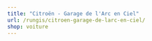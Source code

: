 ```yaml
---
title: "Citroën - Garage de l'Arc en Ciel"
url: /rungis/citroen-garage-de-larc-en-ciel/
shop: voiture
---
```

